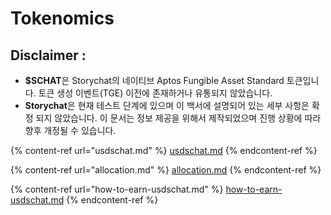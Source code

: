 # Tokenomics

## Disclaimer  :&#x20;

* **$SCHAT**은 Storychat의 네이티브 Aptos Fungible Asset Standard 토큰입니다. 토큰 생성 이벤트(TGE) 이전에 존재하거나 유통되지 않았습니다.
* **Storychat**은 현재 테스트 단계에 있으며 이 백서에 설명되어 있는 세부 사항은 확정 되지 않았습니다. 이 문서는 정보 제공을 위해서 제작되었으며 진행 상황에 따라 향후 개정될 수 있습니다.



{% content-ref url="usdschat.md" %}
[usdschat.md](usdschat.md)
{% endcontent-ref %}

{% content-ref url="allocation.md" %}
[allocation.md](allocation.md)
{% endcontent-ref %}

{% content-ref url="how-to-earn-usdschat.md" %}
[how-to-earn-usdschat.md](how-to-earn-usdschat.md)
{% endcontent-ref %}
